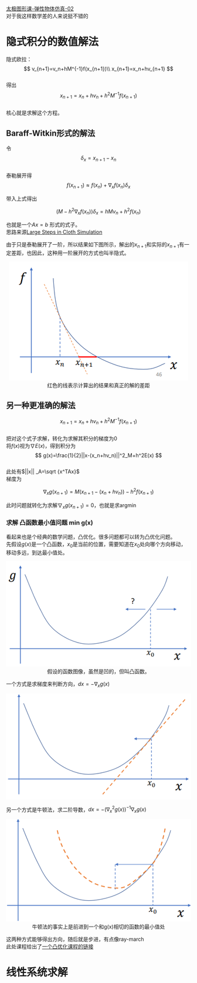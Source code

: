 <head>
    <script src="https://cdn.mathjax.org/mathjax/latest/MathJax.js?config=TeX-AMS-MML_HTMLorMML" type="text/javascript"></script>
    <script type="text/x-mathjax-config">
        MathJax.Hub.Config({
            tex2jax: {
            skipTags: ['script', 'noscript', 'style', 'textarea', 'pre'],
            inlineMath: [['$','$']],
            displayMath: [['$$','$$'], ['\\(', '\\)'], ['\\[', '\\]']]
            }
        });
    </script>
</head>  


[太极图形课-弹性物体仿真-02](https://www.bilibili.com/video/BV1nr4y1Q73e)   
对于我这样数学差的人来说挺不错的  
# 隐式积分的数值解法
隐式欧拉：
$$
v_{n+1}=v_n+hM^{-1}f(x_{n+1})\\
x_{n+1}=x_n+hv_{n+1}
$$  
得出
$$
x_{n+1}=x_n+hv_n+h^2M^{-1}f(x_{n+1})
$$  
核心就是求解这个方程。  
## Baraff-Witkin形式的解法
令  
$$\delta _x=x_{n+1}-x_n$$  
泰勒展开得  
$$
f(x_{n+1})\approx f(x_n)+\nabla _xf(x_n)\delta _x
$$  

带入上式得出   

$$
(M-h^2\nabla _xf(x_n))\delta _x=hMv_n+h^2f(x_n)
$$  

也就是一个$Ax=b$ 形式的式子。  
思路来源[Large Steps in Cloth Simulation](https://www.cs.cmu.edu/~baraff/papers/sig98.pdf)   

由于只是泰勒展开了一阶，所以结果如下图所示，解出的$x_{n+1}$和实际的$x_{n+1}$有一定差距，也因此，这种用一阶展开的方式也叫半隐式。
<div align=center><img src="../../../img/physics/lesson-taichi-9-0.png"><div>红色的线表示计算出的结果和真正的解的差距</div></div>   

## 另一种更准确的解法
$$
x_{n+1}=x_n+hv_n+h^2M^{-1}f(x_{n+1})
$$  
把对这个式子求解，转化为求解其积分的梯度为0  
将$f(x)$视为$\nabla E(x)$，得到积分为  
$$
g(x)=\frac{1}{2}||x-(x_n+hv_n)||^2_M+h^2E(x)
$$  
此处有$||x|| _A=\sqrt {x^TAx}$  
梯度为   

$$
\nabla _xg(x_{n+1})=M(x_{n+1}-(x_n+hv_n))-h^2f(x_{n+1})
$$  

此时问题就转化为求解$\nabla _xg(x_{n+1})=0$，也就是求argmin  
### 求解 凸函数最小值问题 min g(x)  
看起来也是个经典的数学问题，凸优化。很多问题都可以转为凸优化问题。    
先假设$g(x)$是一个凸函数，$x_0$是当前的位置，需要知道在$x_0$处向哪个方向移动，移动多远，到达最小值处。  
<div align=center><img src="../../../img/physics/lesson-taichi-9-1.png"><div>假设的函数图像，虽然是凹的，但叫凸函数。</div></div>   

一个方式是求梯度来判断方向，$dx=-\nabla _xg(x)$  
<div align=center><img src="../../../img/physics/lesson-taichi-9-2.png"><div></div></div>   

另一个方式是牛顿法，求二阶导数，$dx=-(\nabla ^2_xg(x))^{-1}\nabla _xg(x)$  
<div align=center><img src="../../../img/physics/lesson-taichi-9-3.png"><div>牛顿法的事实上是前进到一个和g(x)相切的函数的最小值处</div></div>   

这两种方式能够得出方向，随后就是步进，有点像ray-march  
此处课程给出了[一个凸优化课程的链接](https://web.stanford.edu/~boyd/cvxbook/)   
# 线性系统求解